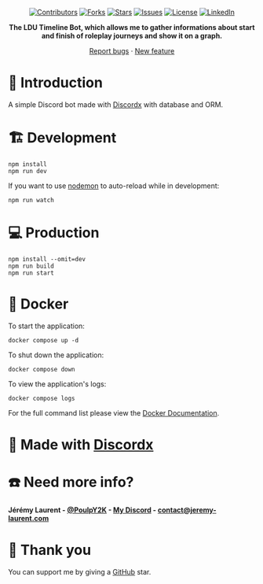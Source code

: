 <!-- HEADER -->

<div>
  <p align="center">
    <a href="https://github.com/PoulpY2K/discordx-prisma-ts/graphs/contributors"
      ><img
        src="https://img.shields.io/github/contributors/PoulpY2K/discordx-prisma-ts"
        alt="Contributors"
    /></a>
    <a href="https://github.com/PoulpY2K/discordx-prisma-ts/network/members"
      ><img
        src="https://img.shields.io/github/forks/PoulpY2K/discordx-prisma-ts"
        alt="Forks"
    /></a>
    <a href="https://github.com/PoulpY2K/discordx-prisma-ts/stargazers"
      ><img
        src="https://img.shields.io/github/stars/PoulpY2K/discordx-prisma-ts"
        alt="Stars"
    /></a>
    <a href="https://github.com/PoulpY2K/discordx-prisma-ts/issues"
      ><img
        src="https://img.shields.io/github/issues/PoulpY2K/discordx-prisma-ts"
        alt="Issues"
    /></a>
    <a href="https://github.com/PoulpY2K/discordx-prisma-ts/blob/main/LICENSE.txt"
      ><img
        src="https://img.shields.io/github/license/PoulpY2K/discordx-prisma-ts"
        alt="License"
    /></a>
   <a href="https://www.linkedin.com/in/j%C3%A9r%C3%A9my-laurent-0986981b8/"
      ><img
        src="https://img.shields.io/badge/-LinkedIn-black?logo=linkedin&colorB=555"
        alt="LinkedIn"
    /></a>
  </p>
  <p align="center">
    <b> The LDU Timeline Bot, which allows me to gather informations about start and finish of roleplay journeys and show it on a graph.</b>
  </p>
   <p align="center">
    <a href="https://github.com/PoulpY2K/discordx-prisma-ts/issues">Report bugs</a>
    ·
    <a href="https://github.com/PoulpY2K/discordx-prisma-ts/issues">New feature</a>
  </p>
</div>

# 📖 Introduction

A simple Discord bot made with [Discordx](https://github.com/discordx-ts/discordx) with database and ORM.

# 🏗 Development

```
npm install
npm run dev
```

If you want to use [nodemon](https://nodemon.io/) to auto-reload while in development:

```
npm run watch
```

# 💻 Production

```
npm install --omit=dev
npm run build
npm run start
```

# 🐋 Docker

To start the application:

```
docker compose up -d
```

To shut down the application:

```
docker compose down
```

To view the application's logs:

```
docker compose logs
```

For the full command list please view the [Docker Documentation](https://docs.docker.com/engine/reference/commandline/cli/).

# 🔨 Made with [Discordx](https://github.com/discordx-ts/discordx/)

# ☎️ Need more info?

#### Jérémy Laurent - [@PoulpY2K](https://twitter.com/PoulpY2K) - [My Discord](https://discordapp.com/users/153168748461686785) - contact@jeremy-laurent.com

# 💖 Thank you

You can support me by giving a [GitHub](https://github.com/PoulpY2K/discordx-prisma-ts) star.
